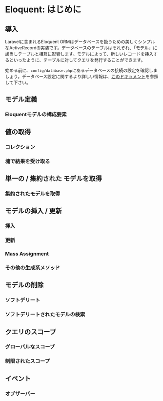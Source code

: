 # Eloquent: はじめに

## 導入

Laravelに含まれるEloquent ORMはデータベースを扱うための美しくシンプルなActiveRecordの実装です。データベースのテーブルはそれぞれ、「モデル」に該当しテーブルと相互に影響します。モデルによって、新しいレコードを挿入するといったように、テーブルに対してクエリを発行することができます。  

始める前に、`config/database.php`にあるデータベースの接続の設定を確認しましょう。データベース設定に関するより詳しい情報は、[このドキュメント](https://laravel.com/docs/5.5/database#configuration)を参照して下さい。

## モデル定義
### Eloquentモデルの構成要素

## 値の取得
### コレクション
### 塊で結果を受け取る

## 単一の / 集約された モデルを取得
### 集約されたモデルを取得

## モデルの挿入 / 更新
### 挿入
### 更新
### Mass Assignment
### その他の生成系メソッド

## モデルの削除
### ソフトデリート
### ソフトデリートされたモデルの検索

## クエリのスコープ
### グローバルなスコープ
### 制限されたスコープ

## イベント
### オブザーバー